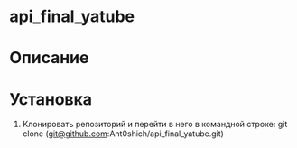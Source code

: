# api_final_yatube
# Описание


# Установка
1. Клонировать репозиторий и перейти в него в командной строке:
git clone (git@github.com:Ant0shich/api_final_yatube.git)
